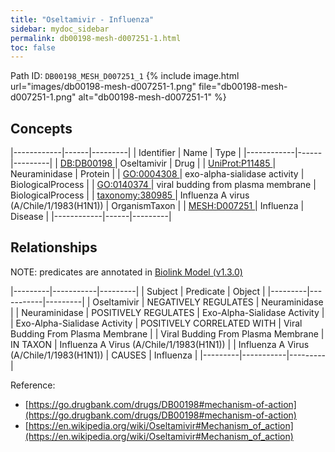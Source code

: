 ```yaml
---
title: "Oseltamivir - Influenza"
sidebar: mydoc_sidebar
permalink: db00198-mesh-d007251-1.html
toc: false 
---
```



Path ID: `DB00198_MESH_D007251_1`
{% include image.html url="images/db00198-mesh-d007251-1.png" file="db00198-mesh-d007251-1.png" alt="db00198-mesh-d007251-1" %}

## Concepts

|------------|------|---------|
| Identifier | Name | Type    |
|------------|------|---------|
| <a href="https://identifiers.org/DB:DB00198">DB:DB00198 </a> | Oseltamivir | Drug |
| <a href="https://identifiers.org/UniProt:P11485">UniProt:P11485 </a> | Neuraminidase | Protein |
| <a href="https://identifiers.org/GO:0004308">GO:0004308 </a> | exo-alpha-sialidase activity | BiologicalProcess |
| <a href="https://identifiers.org/GO:0140374">GO:0140374 </a> | viral budding from plasma membrane | BiologicalProcess |
| <a href="https://identifiers.org/taxonomy:380985">taxonomy:380985 </a> | Influenza A virus (A/Chile/1/1983(H1N1)) | OrganismTaxon |
| <a href="https://identifiers.org/MESH:D007251">MESH:D007251 </a> | Influenza | Disease |
|------------|------|---------|

## Relationships


NOTE: predicates are annotated in <a href="https://github.com/biolink/biolink-model/releases/tag/v1.3.0">Biolink Model (v1.3.0)</a>

|---------|-----------|---------|
| Subject | Predicate | Object  |
|---------|-----------|---------|
| Oseltamivir | NEGATIVELY REGULATES | Neuraminidase |
| Neuraminidase | POSITIVELY REGULATES | Exo-Alpha-Sialidase Activity |
| Exo-Alpha-Sialidase Activity | POSITIVELY CORRELATED WITH | Viral Budding From Plasma Membrane |
| Viral Budding From Plasma Membrane | IN TAXON | Influenza A Virus (A/Chile/1/1983(H1N1)) |
| Influenza A Virus (A/Chile/1/1983(H1N1)) | CAUSES | Influenza |
|---------|-----------|---------|

Reference: 
  - [https://go.drugbank.com/drugs/DB00198#mechanism-of-action](https://go.drugbank.com/drugs/DB00198#mechanism-of-action)
  - [https://en.wikipedia.org/wiki/Oseltamivir#Mechanism_of_action](https://en.wikipedia.org/wiki/Oseltamivir#Mechanism_of_action)
